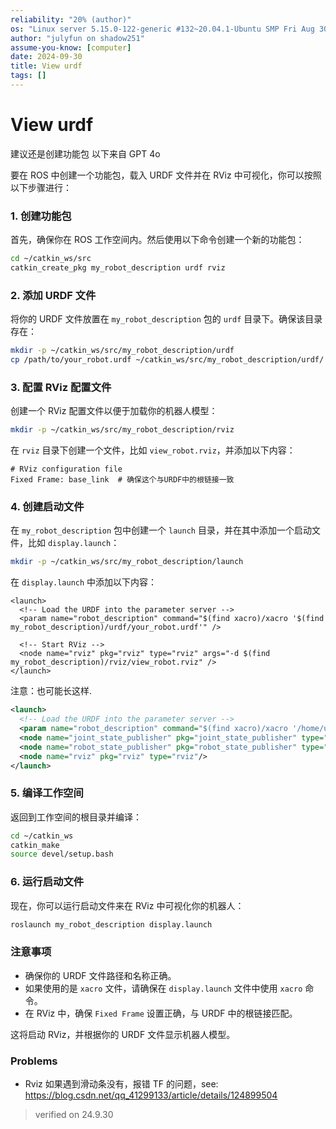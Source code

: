 ```yaml
---
reliability: "20% (author)"
os: "Linux server 5.15.0-122-generic #132~20.04.1-Ubuntu SMP Fri Aug 30 15:50:07 UTC 2024 x86_64 x86_64 x86_64 GNU/Linux"
author: "julyfun on shadow251"
assume-you-know: [computer]
date: 2024-09-30
title: View urdf
tags: []
---
```


# View urdf

建议还是创建功能包 以下来自 GPT 4o

要在 ROS 中创建一个功能包，载入 URDF 文件并在 RViz 中可视化，你可以按照以下步骤进行：

### 1. 创建功能包

首先，确保你在 ROS 工作空间内。然后使用以下命令创建一个新的功能包：

```bash
cd ~/catkin_ws/src
catkin_create_pkg my_robot_description urdf rviz
```

### 2. 添加 URDF 文件

将你的 URDF 文件放置在 `my_robot_description` 包的 `urdf` 目录下。确保该目录存在：

```bash
mkdir -p ~/catkin_ws/src/my_robot_description/urdf
cp /path/to/your_robot.urdf ~/catkin_ws/src/my_robot_description/urdf/
```

### 3. 配置 RViz 配置文件

创建一个 RViz 配置文件以便于加载你的机器人模型：

```bash
mkdir -p ~/catkin_ws/src/my_robot_description/rviz
```

在 `rviz` 目录下创建一个文件，比如 `view_robot.rviz`，并添加以下内容：

```plaintext
# RViz configuration file
Fixed Frame: base_link  # 确保这个与URDF中的根链接一致
```

### 4. 创建启动文件

在 `my_robot_description` 包中创建一个 `launch` 目录，并在其中添加一个启动文件，比如 `display.launch`：

```bash
mkdir -p ~/catkin_ws/src/my_robot_description/launch
```

在 `display.launch` 中添加以下内容：

```
<launch>
  <!-- Load the URDF into the parameter server -->
  <param name="robot_description" command="$(find xacro)/xacro '$(find my_robot_description)/urdf/your_robot.urdf'" />

  <!-- Start RViz -->
  <node name="rviz" pkg="rviz" type="rviz" args="-d $(find my_robot_description)/rviz/view_robot.rviz" />
</launch>
```

注意：也可能长这样.

```xml
<launch>
  <!-- Load the URDF into the parameter server -->
  <param name="robot_description" command="$(find xacro)/xacro '/home/user/julyfun/ur10e_shadowhand_teleop-julyfun/ur10e.urdf'" />
  <node name="joint_state_publisher" pkg="joint_state_publisher" type="joint_state_publisher" ></node>
  <node name="robot_state_publisher" pkg="robot_state_publisher" type="robot_state_publisher" />
  <node name="rviz" pkg="rviz" type="rviz"/>
</launch>
```

### 5. 编译工作空间

返回到工作空间的根目录并编译：

```bash
cd ~/catkin_ws
catkin_make
source devel/setup.bash
```

### 6. 运行启动文件

现在，你可以运行启动文件来在 RViz 中可视化你的机器人：

```bash
roslaunch my_robot_description display.launch
```

### 注意事项

- 确保你的 URDF 文件路径和名称正确。
- 如果使用的是 `xacro` 文件，请确保在 `display.launch` 文件中使用 `xacro` 命令。
- 在 RViz 中，确保 `Fixed Frame` 设置正确，与 URDF 中的根链接匹配。

这将启动 RViz，并根据你的 URDF 文件显示机器人模型。

### Problems

- Rviz 如果遇到滑动条没有，报错 TF 的问题，see: https://blog.csdn.net/qq_41299133/article/details/124899504

> verified on 24.9.30

